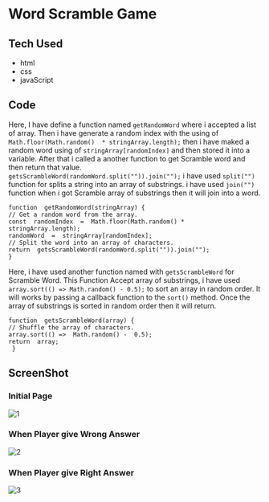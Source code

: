 # Word Scramble Game 

## Tech Used
  - html
  - css
  - javaScript

## Code
Here, I have define a function named ``` getRandomWord ```  where i accepted a list of array. Then  i have generate a random index with the using of ```Math.floor(Math.random()  * stringArray.length);``` then i have maked a random word  using of ```stringArray[randomIndex]``` and then stored it into a variable. After that i called a another function to get Scramble word and then return that value.
 ```  getsScrambleWord(randomWord.split("")).join("");```  i have used  ```split("")``` function for splits a string into an array of substrings.  i have used  ```join("")``` function when i got Scramble array of substrings then it will join into a word.

```javaScript:
function  getRandomWord(stringArray) {
// Get a random word from the array.
const  randomIndex  =  Math.floor(Math.random() *  stringArray.length);
randomWord  =  stringArray[randomIndex];
// Split the word into an array of characters.
return  getsScrambleWord(randomWord.split("")).join("");
} 
```
Here, i have used another function named with ```getsScrambleWord``` for Scramble Word.
This Function Accept array of substrings,   i have used `array.sort(() => Math.random() - 0.5);`  to sort an array in random order. It will works by passing a callback function to the `sort()` method. Once the array of substrings is sorted in random order then it will return.

```javaScript:
function  getsScrambleWord(array) {
// Shuffle the array of characters.
array.sort(() =>  Math.random() -  0.5);
return  array;
 }
 ```

## ScreenShot

### Initial Page

![1](https://github.com/ruchipratihast/scramble_game/assets/132348008/e98d90ae-db03-4cbc-a531-6ef97cf138ab)

### When Player give Wrong Answer

![2](https://github.com/ruchipratihast/scramble_game/assets/132348008/7cef2377-0e48-4594-ae10-c2a6bc96cb7d)

### When Player give Right Answer

![3](https://github.com/ruchipratihast/scramble_game/assets/132348008/c39116ca-e62f-43c9-bc25-c7783dcf804f)
